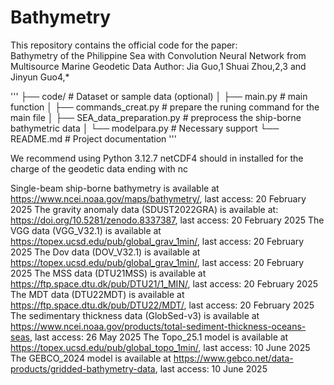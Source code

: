 # Bathymetry

This repository contains the official code for the paper:  
Bathymetry of the Philippine Sea with Convolution Neural Network from Multisource Marine Geodetic Data
Author: Jia Guo,1 Shuai Zhou,2,3 and Jinyun Guo4,* 

'''
├── code/ # Dataset or sample data (optional)
│ ├── main.py # main function
│ ├── commands_creat.py # prepare the runing command for the main file
│ ├── SEA_data_preparation.py # preprocess the ship-borne bathymetric data
│ └── modelpara.py # Necessary support 
└── README.md # Project documentation
'''

We recommend using Python 3.12.7
netCDF4 should in installed for the charge of the geodetic data ending with 
nc

Single-beam ship-borne bathymetry is available at https://www.ncei.noaa.gov/maps/bathymetry/, last access: 20 February 2025
The gravity anomaly data (SDUST2022GRA) is available at: https://doi.org/10.5281/zenodo.8337387, last access: 20 February 2025
The VGG data (VGG_V32.1) is available at https://topex.ucsd.edu/pub/global_grav_1min/, last access: 20 February 2025
The Dov data (DOV_V32.1) is available at https://topex.ucsd.edu/pub/global_grav_1min/, last access: 20 February 2025
The MSS data (DTU21MSS) is available at https://ftp.space.dtu.dk/pub/DTU21/1_MIN/, last access: 20 February 2025
The MDT data (DTU22MDT) is available at https://ftp.space.dtu.dk/pub/DTU22/MDT/, last access: 20 February 2025
The sedimentary thickness data (GlobSed-v3) is available at https://www.ncei.noaa.gov/products/total-sediment-thickness-oceans-seas, last access: 26 May 2025
The Topo_25.1 model is available at https://topex.ucsd.edu/pub/global_topo_1min/, last access: 10 June 2025
The GEBCO_2024 model is available at https://www.gebco.net/data-products/gridded-bathymetry-data, last access: 10 June 2025

